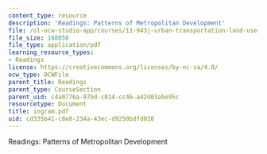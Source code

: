 ```yaml
---
content_type: resource
description: 'Readings: Patterns of Metropolitan Development'
file: /ol-ocw-studio-app/courses/11-943j-urban-transportation-land-use-and-the-environment-spring-2002/cd335b41c8e0234a43ecd9250bdfd020_ingram.pdf
file_size: 168050
file_type: application/pdf
learning_resource_types:
- Readings
license: https://creativecommons.org/licenses/by-nc-sa/4.0/
ocw_type: OCWFile
parent_title: Readings
parent_type: CourseSection
parent_uid: c4a0776a-97bd-c814-cc46-a42d03a5e95c
resourcetype: Document
title: ingram.pdf
uid: cd335b41-c8e0-234a-43ec-d9250bdfd020
---
```

Readings: Patterns of Metropolitan Development